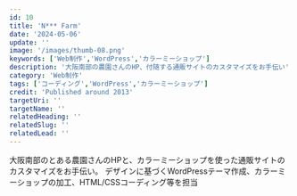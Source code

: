 ```yaml
---
id: 10
title: 'N*** Farm'
date: '2024-05-06'
update: ''
image: '/images/thumb-08.png'
keywords: ['Web制作','WordPress','カラーミーショップ']
description: '大阪南部の農園さんのHP、付随する通販サイトのカスタマイズをお手伝い'
category: 'Web制作'
tags: ['コーディング','WordPress','カラーミーショップ']
credit: 'Published around 2013'
targetUri: ''
targetName: ''
relatedHeading: ''
relatedSlug: ''
relatedLead: ''
---
```

大阪南部のとある農園さんのHPと、カラーミーショップを使った通販サイトのカスタマイズをお手伝い。
デザインに基づくWordPressテーマ作成、カラーミーショップの加工、HTML/CSSコーディング等を担当
